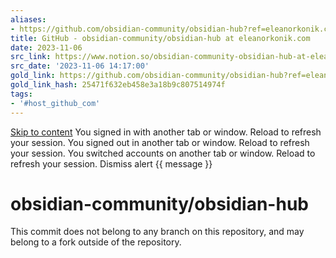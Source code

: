 ```yaml
---
aliases:
- https://github.com/obsidian-community/obsidian-hub?ref=eleanorkonik.com
title: GitHub - obsidian-community/obsidian-hub at eleanorkonik.com
date: 2023-11-06
src_link: https://www.notion.so/obsidian-community-obsidian-hub-at-eleanorkonik-com-632a1f52a73e4f7f9cb84252e0022796
src_date: '2023-11-06 14:17:00'
gold_link: https://github.com/obsidian-community/obsidian-hub?ref=eleanorkonik.com
gold_link_hash: 25471f632eb458e3a18b9c807514974f
tags:
- '#host_github_com'
---
```



[Skip to content](#start-of-content)
You signed in with another tab or window. Reload to refresh your session.
You signed out in another tab or window. Reload to refresh your session.
You switched accounts on another tab or window. Reload to refresh your session.
Dismiss alert
{{ message }}



obsidian-community/obsidian-hub
===============================


This commit does not belong to any branch on this repository, and may belong to a fork outside of the repository.